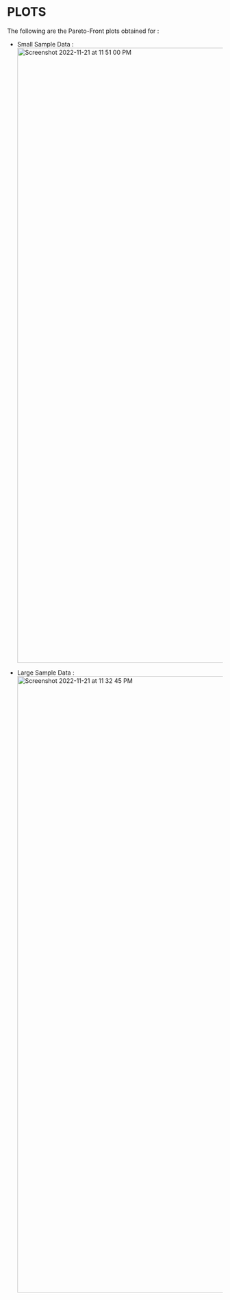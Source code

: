 # PLOTS 

The following are the Pareto-Front plots obtained for :
* Small Sample Data :
    <img width="1437" alt="Screenshot 2022-11-21 at 11 51 00 PM" src="https://user-images.githubusercontent.com/67319076/203131425-8000dc77-3b1f-405d-ba54-23c1e2ff46ce.png">

* Large Sample Data :
    <img width="1440" alt="Screenshot 2022-11-21 at 11 32 45 PM" src="https://user-images.githubusercontent.com/67319076/203131268-ed401c7d-70db-460d-b39b-b04623163007.png">
